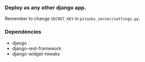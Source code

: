 ### Deploy as any other django app.
Remember to change `SECRET_KEY` in `pitasks_server/settings.py`.
### Dependencies
- django
- django-rest-framework
- django-widget-tweaks